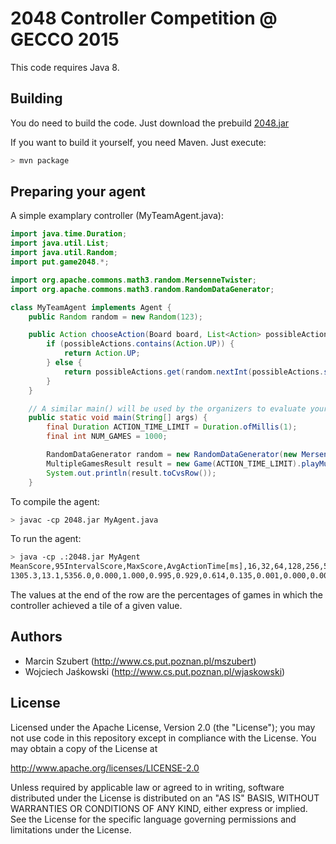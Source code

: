 2048 Controller Competition @ GECCO 2015
========================================
This code requires Java 8.

Building
--------
You do need to build the code. Just download the prebuild [2048.jar](https://github.com/wjaskowski/2048-gecco-2015-competition/releases/tag/1.0)

If you want to build it yourself, you need Maven. Just execute:

```bash
> mvn package
```

Preparing your agent
--------------------
A simple examplary controller (MyTeamAgent.java):
```java
import java.time.Duration;
import java.util.List;
import java.util.Random;
import put.game2048.*;

import org.apache.commons.math3.random.MersenneTwister;
import org.apache.commons.math3.random.RandomDataGenerator;

class MyTeamAgent implements Agent {
	public Random random = new Random(123);

	public Action chooseAction(Board board, List<Action> possibleActions, Duration maxTime) {
	    if (possibleActions.contains(Action.UP)) {
	        return Action.UP;
        } else {
            return possibleActions.get(random.nextInt(possibleActions.size()));
        }
	}

    // A similar main() will be used by the organizers to evaluate your agent
    public static void main(String[] args) {
        final Duration ACTION_TIME_LIMIT = Duration.ofMillis(1);
        final int NUM_GAMES = 1000;

        RandomDataGenerator random = new RandomDataGenerator(new MersenneTwister(123));
		MultipleGamesResult result = new Game(ACTION_TIME_LIMIT).playMultiple(MyAgent::new, NUM_GAMES, random);
		System.out.println(result.toCvsRow());
    }
```

To compile the agent:
```bash
> javac -cp 2048.jar MyAgent.java
```

To run the agent: 
```bash
> java -cp .:2048.jar MyAgent
MeanScore,95IntervalScore,MaxScore,AvgActionTime[ms],16,32,64,128,256,512,1024,2048,4096,8912,16384,32768,65536
1305.3,13.1,5356.0,0.000,1.000,0.995,0.929,0.614,0.135,0.001,0.000,0.000,0.000,0.000,0.000,0.000,0.000
```

The values at the end of the row are the percentages of games in which the controller achieved a tile of a given value.

Authors
-------
* Marcin Szubert (<http://www.cs.put.poznan.pl/mszubert>)
* Wojciech Jaśkowski (<http://www.cs.put.poznan.pl/wjaskowski>)

License
-------
Licensed under the Apache License, Version 2.0 (the "License");
you may not use code in this repository except in compliance with 
the License. You may obtain a copy of the License at

http://www.apache.org/licenses/LICENSE-2.0

Unless required by applicable law or agreed to in writing, software
distributed under the License is distributed on an "AS IS" BASIS,
WITHOUT WARRANTIES OR CONDITIONS OF ANY KIND, either express or implied.
See the License for the specific language governing permissions and
limitations under the License.
